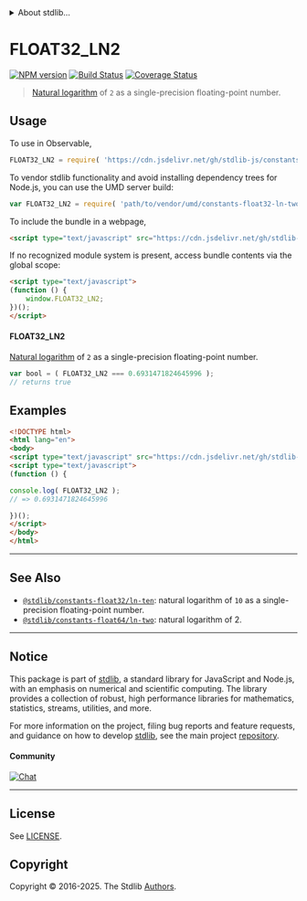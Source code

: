 <!--

@license Apache-2.0

Copyright (c) 2024 The Stdlib Authors.

Licensed under the Apache License, Version 2.0 (the "License");
you may not use this file except in compliance with the License.
You may obtain a copy of the License at

   http://www.apache.org/licenses/LICENSE-2.0

Unless required by applicable law or agreed to in writing, software
distributed under the License is distributed on an "AS IS" BASIS,
WITHOUT WARRANTIES OR CONDITIONS OF ANY KIND, either express or implied.
See the License for the specific language governing permissions and
limitations under the License.

-->


<details>
  <summary>
    About stdlib...
  </summary>
  <p>We believe in a future in which the web is a preferred environment for numerical computation. To help realize this future, we've built stdlib. stdlib is a standard library, with an emphasis on numerical and scientific computation, written in JavaScript (and C) for execution in browsers and in Node.js.</p>
  <p>The library is fully decomposable, being architected in such a way that you can swap out and mix and match APIs and functionality to cater to your exact preferences and use cases.</p>
  <p>When you use stdlib, you can be absolutely certain that you are using the most thorough, rigorous, well-written, studied, documented, tested, measured, and high-quality code out there.</p>
  <p>To join us in bringing numerical computing to the web, get started by checking us out on <a href="https://github.com/stdlib-js/stdlib">GitHub</a>, and please consider <a href="https://opencollective.com/stdlib">financially supporting stdlib</a>. We greatly appreciate your continued support!</p>
</details>

# FLOAT32_LN2

[![NPM version][npm-image]][npm-url] [![Build Status][test-image]][test-url] [![Coverage Status][coverage-image]][coverage-url] <!-- [![dependencies][dependencies-image]][dependencies-url] -->

> [Natural logarithm][@stdlib/math/base/special/lnf] of `2` as a single-precision floating-point number.



<section class="usage">

## Usage

To use in Observable,

```javascript
FLOAT32_LN2 = require( 'https://cdn.jsdelivr.net/gh/stdlib-js/constants-float32-ln-two@umd/browser.js' )
```

To vendor stdlib functionality and avoid installing dependency trees for Node.js, you can use the UMD server build:

```javascript
var FLOAT32_LN2 = require( 'path/to/vendor/umd/constants-float32-ln-two/index.js' )
```

To include the bundle in a webpage,

```html
<script type="text/javascript" src="https://cdn.jsdelivr.net/gh/stdlib-js/constants-float32-ln-two@umd/browser.js"></script>
```

If no recognized module system is present, access bundle contents via the global scope:

```html
<script type="text/javascript">
(function () {
    window.FLOAT32_LN2;
})();
</script>
```

#### FLOAT32_LN2

[Natural logarithm][@stdlib/math/base/special/lnf] of `2` as a single-precision floating-point number.

```javascript
var bool = ( FLOAT32_LN2 === 0.6931471824645996 );
// returns true
```

</section>

<!-- /.usage -->

<section class="examples">

## Examples

<!-- eslint no-undef: "error" -->

```html
<!DOCTYPE html>
<html lang="en">
<body>
<script type="text/javascript" src="https://cdn.jsdelivr.net/gh/stdlib-js/constants-float32-ln-two@umd/browser.js"></script>
<script type="text/javascript">
(function () {

console.log( FLOAT32_LN2 );
// => 0.6931471824645996

})();
</script>
</body>
</html>
```

</section>

<!-- /.examples -->

<!-- C interface documentation. -->



<!-- Section for related `stdlib` packages. Do not manually edit this section, as it is automatically populated. -->

<section class="related">

* * *

## See Also

-   <span class="package-name">[`@stdlib/constants-float32/ln-ten`][@stdlib/constants/float32/ln-ten]</span><span class="delimiter">: </span><span class="description">natural logarithm of `10` as a single-precision floating-point number.</span>
-   <span class="package-name">[`@stdlib/constants-float64/ln-two`][@stdlib/constants/float64/ln-two]</span><span class="delimiter">: </span><span class="description">natural logarithm of 2.</span>

</section>

<!-- /.related -->

<!-- Section for all links. Make sure to keep an empty line after the `section` element and another before the `/section` close. -->


<section class="main-repo" >

* * *

## Notice

This package is part of [stdlib][stdlib], a standard library for JavaScript and Node.js, with an emphasis on numerical and scientific computing. The library provides a collection of robust, high performance libraries for mathematics, statistics, streams, utilities, and more.

For more information on the project, filing bug reports and feature requests, and guidance on how to develop [stdlib][stdlib], see the main project [repository][stdlib].

#### Community

[![Chat][chat-image]][chat-url]

---

## License

See [LICENSE][stdlib-license].


## Copyright

Copyright &copy; 2016-2025. The Stdlib [Authors][stdlib-authors].

</section>

<!-- /.stdlib -->

<!-- Section for all links. Make sure to keep an empty line after the `section` element and another before the `/section` close. -->

<section class="links">

[npm-image]: http://img.shields.io/npm/v/@stdlib/constants-float32-ln-two.svg
[npm-url]: https://npmjs.org/package/@stdlib/constants-float32-ln-two

[test-image]: https://github.com/stdlib-js/constants-float32-ln-two/actions/workflows/test.yml/badge.svg?branch=main
[test-url]: https://github.com/stdlib-js/constants-float32-ln-two/actions/workflows/test.yml?query=branch:main

[coverage-image]: https://img.shields.io/codecov/c/github/stdlib-js/constants-float32-ln-two/main.svg
[coverage-url]: https://codecov.io/github/stdlib-js/constants-float32-ln-two?branch=main

<!--

[dependencies-image]: https://img.shields.io/david/stdlib-js/constants-float32-ln-two.svg
[dependencies-url]: https://david-dm.org/stdlib-js/constants-float32-ln-two/main

-->

[chat-image]: https://img.shields.io/gitter/room/stdlib-js/stdlib.svg
[chat-url]: https://app.gitter.im/#/room/#stdlib-js_stdlib:gitter.im

[stdlib]: https://github.com/stdlib-js/stdlib

[stdlib-authors]: https://github.com/stdlib-js/stdlib/graphs/contributors

[umd]: https://github.com/umdjs/umd
[es-module]: https://developer.mozilla.org/en-US/docs/Web/JavaScript/Guide/Modules

[deno-url]: https://github.com/stdlib-js/constants-float32-ln-two/tree/deno
[deno-readme]: https://github.com/stdlib-js/constants-float32-ln-two/blob/deno/README.md
[umd-url]: https://github.com/stdlib-js/constants-float32-ln-two/tree/umd
[umd-readme]: https://github.com/stdlib-js/constants-float32-ln-two/blob/umd/README.md
[esm-url]: https://github.com/stdlib-js/constants-float32-ln-two/tree/esm
[esm-readme]: https://github.com/stdlib-js/constants-float32-ln-two/blob/esm/README.md
[branches-url]: https://github.com/stdlib-js/constants-float32-ln-two/blob/main/branches.md

[stdlib-license]: https://raw.githubusercontent.com/stdlib-js/constants-float32-ln-two/main/LICENSE

[@stdlib/math/base/special/lnf]: https://github.com/stdlib-js/math-base-special-lnf/tree/umd

<!-- <related-links> -->

[@stdlib/constants/float32/ln-ten]: https://github.com/stdlib-js/constants-float32-ln-ten/tree/umd

[@stdlib/constants/float64/ln-two]: https://github.com/stdlib-js/constants-float64-ln-two/tree/umd

<!-- </related-links> -->

</section>

<!-- /.links -->
